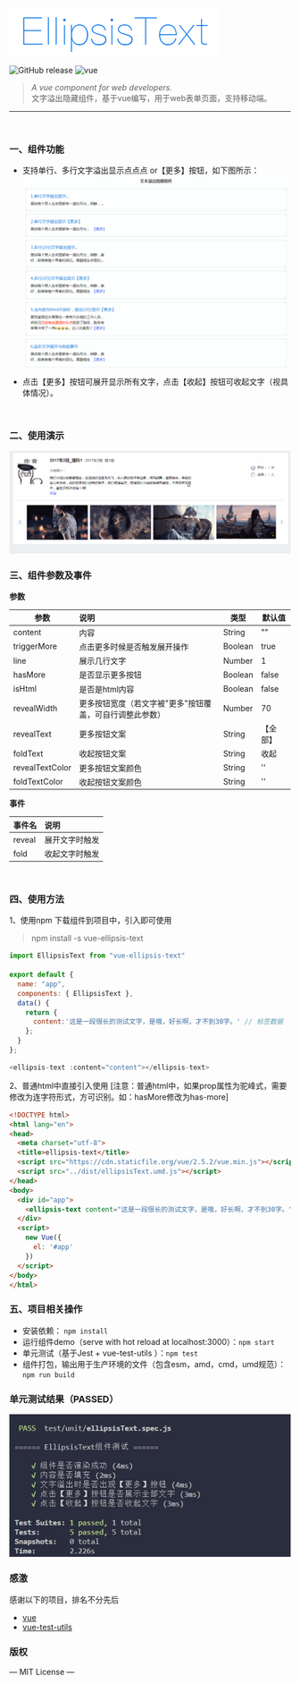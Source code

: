 ![](./assets/logo.png) 
<p>
  <img alt="GitHub release" src="https://img.shields.io/badge/release-v1.0.0-orange.svg?style=for-the-badge"/>
  <img alt="vue" src="https://img.shields.io/badge/vue-2.5.11-green?style=for-the-badge"/>
</p>

> *A vue component for web developers.*<br>
> 文字溢出隐藏组件，基于vue编写，用于web表单页面，支持移动端。

------

<br>

### 一、组件功能

- 支持单行、多行文字溢出显示点点点 or【更多】按钮，如下图所示：
    <br>
    ![](./assets/case_all.gif)  
- 点击【更多】按钮可展开显示所有文字，点击【收起】按钮可收起文字（视具体情况）。

<br>

### 二、使用演示
  ![](./assets/demo.gif) 
<br>

### 三、组件参数及事件

**参数**

| 参数                | 说明                                                         | 类型    | 默认值   |
| ------------------- | :----------------------------------------------------------- | ------- | -------- |
| content                | 内容             | String  | ""        |
| triggerMore                 | 点击更多时候是否触发展开操作                          | Boolean  | true     |
| line             | 展示几行文字                                             | Number  | 1        |
| hasMore             | 是否显示更多按钮                                             | Boolean  | false     |
| isHtml             | 是否是html内容 | Boolean  | false     |
| revealWidth          | 更多按钮宽度（若文字被"更多"按钮覆盖，可自行调整此参数）                            | Number  | 70       |
| revealText            | 更多按钮文案                                               | String | 【全部】     |
| foldText           | 收起按钮文案                                         | String | 收起    |
| revealTextColor            | 更多按钮文案颜色                                               | String | ''     |
| foldTextColor          | 收起按钮文案颜色                                         | String | ''    |



**事件**


| 事件名             | 说明                        |
| ----------------- | :-------------------------- |
| reveal            | 展开文字时触发               |
| fold              | 收起文字时触发               |

<br>


### 四、使用方法

1、使用npm 下载组件到项目中，引入即可使用

> npm install -s vue-ellipsis-text

```javascript
import EllipsisText from "vue-ellipsis-text"

export default {
  name: "app",
  components: { EllipsisText },
  data() {
    return {
      content:'这是一段很长的测试文字，是哦，好长啊，才不到30字。' // 标签数据
    };
  }
};
```



```javascript
<ellipsis-text :content="content"></ellipsis-text>
```



2、普通html中直接引入使用 [注意：普通html中，如果prop属性为驼峰式，需要修改为连字符形式，方可识别。如：hasMore修改为has-more]

```html
<!DOCTYPE html>
<html lang="en">
<head>
  <meta charset="utf-8">
  <title>ellipsis-text</title>
  <script src="https://cdn.staticfile.org/vue/2.5.2/vue.min.js"></script>
  <script src="../dist/ellipsisText.umd.js"></script>
</head>
<body>
  <div id="app">
    <ellipsis-text content="这是一段很长的测试文字，是哦，好长啊，才不到30字。"></ellipsis-text>
  </div>
  <script>
    new Vue({
      el: '#app'
    })
  </script>
</body>
</html>
```

### 五、项目相关操作

- 安装依赖： `npm install`
- 运行组件demo（serve with hot reload at localhost:3000）：`npm start`
- 单元测试（基于Jest + vue-test-utils ）：`npm test`
- 组件打包，输出用于生产环境的文件（包含esm，amd，cmd，umd规范）：`npm run build`

### 单元测试结果（PASSED）

![](./assets/test_log.jpg)

### 感激

感谢以下的项目，排名不分先后

- [vue](https://cn.vuejs.org/) 
- [vue-test-utils](https://vue-test-utils.vuejs.org/) 

### 版权

— MIT License —
